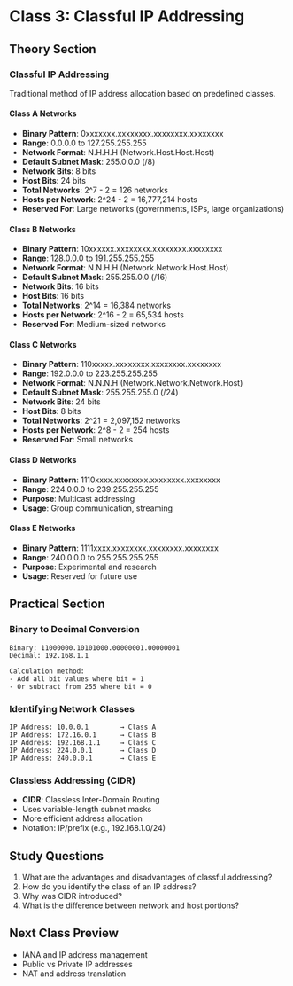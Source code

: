 # Class 3: Classful IP Addressing

## Theory Section

### Classful IP Addressing

Traditional method of IP address allocation based on predefined classes.

#### Class A Networks

- **Binary Pattern**: 0xxxxxxx.xxxxxxxx.xxxxxxxx.xxxxxxxx
- **Range**: 0.0.0.0 to 127.255.255.255
- **Network Format**: N.H.H.H (Network.Host.Host.Host)
- **Default Subnet Mask**: 255.0.0.0 (/8)
- **Network Bits**: 8 bits
- **Host Bits**: 24 bits
- **Total Networks**: 2^7 - 2 = 126 networks
- **Hosts per Network**: 2^24 - 2 = 16,777,214 hosts
- **Reserved For**: Large networks (governments, ISPs, large organizations)

#### Class B Networks

- **Binary Pattern**: 10xxxxxx.xxxxxxxx.xxxxxxxx.xxxxxxxx
- **Range**: 128.0.0.0 to 191.255.255.255
- **Network Format**: N.N.H.H (Network.Network.Host.Host)
- **Default Subnet Mask**: 255.255.0.0 (/16)
- **Network Bits**: 16 bits
- **Host Bits**: 16 bits
- **Total Networks**: 2^14 = 16,384 networks
- **Hosts per Network**: 2^16 - 2 = 65,534 hosts
- **Reserved For**: Medium-sized networks

#### Class C Networks

- **Binary Pattern**: 110xxxxx.xxxxxxxx.xxxxxxxx.xxxxxxxx
- **Range**: 192.0.0.0 to 223.255.255.255
- **Network Format**: N.N.N.H (Network.Network.Network.Host)
- **Default Subnet Mask**: 255.255.255.0 (/24)
- **Network Bits**: 24 bits
- **Host Bits**: 8 bits
- **Total Networks**: 2^21 = 2,097,152 networks
- **Hosts per Network**: 2^8 - 2 = 254 hosts
- **Reserved For**: Small networks

#### Class D Networks

- **Binary Pattern**: 1110xxxx.xxxxxxxx.xxxxxxxx.xxxxxxxx
- **Range**: 224.0.0.0 to 239.255.255.255
- **Purpose**: Multicast addressing
- **Usage**: Group communication, streaming

#### Class E Networks

- **Binary Pattern**: 1111xxxx.xxxxxxxx.xxxxxxxx.xxxxxxxx
- **Range**: 240.0.0.0 to 255.255.255.255
- **Purpose**: Experimental and research
- **Usage**: Reserved for future use

## Practical Section

### Binary to Decimal Conversion

```
Binary: 11000000.10101000.00000001.00000001
Decimal: 192.168.1.1

Calculation method:
- Add all bit values where bit = 1
- Or subtract from 255 where bit = 0
```

### Identifying Network Classes

```
IP Address: 10.0.0.1        → Class A
IP Address: 172.16.0.1      → Class B
IP Address: 192.168.1.1     → Class C
IP Address: 224.0.0.1       → Class D
IP Address: 240.0.0.1       → Class E
```

### Classless Addressing (CIDR)

- **CIDR**: Classless Inter-Domain Routing
- Uses variable-length subnet masks
- More efficient address allocation
- Notation: IP/prefix (e.g., 192.168.1.0/24)

## Study Questions

1. What are the advantages and disadvantages of classful addressing?
2. How do you identify the class of an IP address?
3. Why was CIDR introduced?
4. What is the difference between network and host portions?

## Next Class Preview

- IANA and IP address management
- Public vs Private IP addresses
- NAT and address translation
